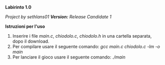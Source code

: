 **Labirinto 1.0**

*Project by sethlans01* 
*__Version:__ Release Candidate 1*


**Istruzioni per l'uso**
1. Inserire i file *main.c*, *chiodolo.c*, *chiodolo.h* in una cartella separata, dopo il download.
2. Per compilare usare il seguente comando:
   *gcc main.c chiodolo.c -lm -o main* 
3. Per lanciare il gioco usare il seguente comando:
   *./main* 
